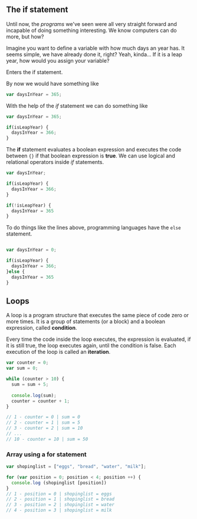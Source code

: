 ## The if statement

Until now, the *programs* we've seen were all very straight forward and incapable of doing something interesting. We know computers can do more, but how?

Imagine you want to define a variable with how much days an year has. It seems simple, we have already done it, right? Yeah, kinda... If it is a leap year, how would you assign your variable?

Enters the if statement.

By now we would have something like

```javascript
var daysInYear = 365;
```

With the help of the *if* statement we can do something like

```javascript
var daysInYear = 365;

if(isLeapYear) {
  daysInYear = 366;
}
```

The **if** statement evaluates a boolean expression and executes the code between `{}` if that boolean expression is **true**. We can use logical and relational operators inside *if* statements.

```javascript
var daysInYear;

if(isLeapYear) {
  daysInYear = 366;
}

if(!isLeapYear) {
  daysInYear = 365
}
```

To do things like the lines above, programming languages have the `else` statement.

```javascript

var daysInYear = 0;

if(isLeapYear) {
  daysInYear = 366;
}else {
  daysInYear = 365
}
```

## Loops

A loop is a program structure that executes the same piece of code zero or more times. It is a group of statements (or a block) and a boolean expression, called **condition**. 

Every time the code inside the loop executes, the expression is evaluated, if it is still true, the loop executes again, until the condition is false. Each execution of the loop is called an **iteration**.

```javascript
var counter = 0;
var sum = 0;

while (counter > 10) {
  sum = sum + 5;
  
  console.log(sum);
  counter = counter + 1;
}

// 1 - counter = 0 | sum = 0
// 2 - counter = 1 | sum = 5
// 3 - counter = 2 | sum = 10
// ...
// 10 - counter = 10 | sum = 50
```

### Array using a for statement

```javascript
var shopinglist = ["eggs", "bread", "water", "milk"];

for (var position = 0; position < 4; position ++) {
  console.log (shopinglist [position])
}
// 1 - position = 0 | shopinglist = eggs
// 2 - position = 1 | shopinglist = bread
// 3 - position = 2 | shopinglist = water
// 4 - position = 3 | shopinglist = milk
```
